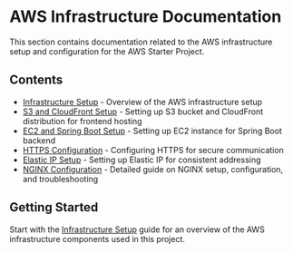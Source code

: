# AWS Infrastructure Documentation

This section contains documentation related to the AWS infrastructure setup and configuration for the AWS Starter Project.

## Contents

- [Infrastructure Setup](./infrastructure-setup.md) - Overview of the AWS infrastructure setup
- [S3 and CloudFront Setup](./s3-cloudfront-setup.md) - Setting up S3 bucket and CloudFront distribution for frontend hosting
- [EC2 and Spring Boot Setup](./ec2-springboot-setup.md) - Setting up EC2 instance for Spring Boot backend
- [HTTPS Configuration](./https-configuration.md) - Configuring HTTPS for secure communication
- [Elastic IP Setup](./elastic-ip-setup.md) - Setting up Elastic IP for consistent addressing
- [NGINX Configuration](./nginx-configuration.md) - Detailed guide on NGINX setup, configuration, and troubleshooting

## Getting Started

Start with the [Infrastructure Setup](./infrastructure-setup.md) guide for an overview of the AWS infrastructure components used in this project.